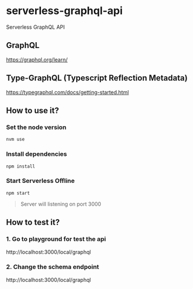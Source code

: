 # serverless-graphql-api
Serverless GraphQL API

## GraphQL

https://graphql.org/learn/

## Type-GraphQL (Typescript Reflection Metadata)

https://typegraphql.com/docs/getting-started.html

## How to use it?

### Set the node version

```
nvm use
```

### Install dependencies

```
npm install
```

### Start Serverless Offline

```
npm start
```

> Server will listening on port 3000

## How to test it?

### 1. Go to playground for test the api

http://localhost:3000/local/graphql

### 2. Change the schema endpoint

http://localhost:3000/local/graphql
